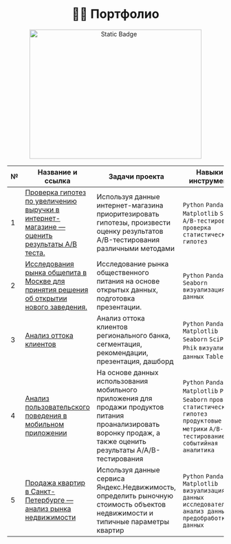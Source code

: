 <h1 align="center"> 👨‍💻 Портфолио</h1>

<p align="center" dir="auto">
<img alt="Static Badge" src="https://img.freepik.com/free-vector/black-and-brown-leather-briefcases_98292-4124.jpg?w=826&t=st=1695234492~exp=1695235092~hmac=2e49d113d6227c857ff4fd6595df90f40058a089e832204ec050d2a127dbd2cb"width="400" height="300">
</p>

<table>
<thead>
<tr>
<th>№</th>
<th>Название и ссылка</th>
<th>Задачи проекта</th>
<th>Навыки и инструменты</th>
</tr>
</thead>
<tbody>
<tr>
<td>1</td>
<td><a href="https://github.com/mynameis285/portfolio/tree/main/business%20decision%20making">Проверка гипотез по увеличению выручки в интернет-магазине — оценить результаты A/B теста.</a></td>
<td>Используя данные интернет-магазина приоритезировать гипотезы, произвести оценку результатов A/B-тестирования различными методами</td>
<td><code>Python</code> <code>Pandas</code> <code>Matplotlib</code> <code>SciPy</code> <code>A/B-тестирование</code> <code>проверка статистических гипотез </code></td>

</tr>
<tr>
<td>2</td>
<td><a href="https://github.com/mynameis285/portfolio/tree/main/catering%20market">Исследования рынка общепита в Москве для принятия решения об открытии нового заведения.</a></td>
<td>Исследование рынка общественного питания на основе открытых данных, подготовка презентации.</td>
<td> <code>Python</code> <code>Pandas</code> <code>Seaborn</code> <code>визуализация данных</code></td>

  
</tr>
<tr>
<td>3</td>
<td><a href="https://github.com/mynameis285/portfolio/tree/main/customer%20churn">Анализ оттока клиентов</a></td>
<td>Анализ оттока клиентов регионального банка, сегментация, рекомендации, презентация, дашборд</td>
<td><code>Python</code> <code>Pandas</code> <code>Matplotlib</code> <code>Seaborn</code> <code>SciPy</code> <code>Phik</code> <code>визуализация данных</code> <code>Tableau</code> </td>

</tr>
<tr>
<td>4</td>
<td><a href="https://github.com/mynameis285/portfolio/tree/main/mobile%20application%20user%20behavior">Анализ пользовательского поведения в мобильном приложении</a></td>
<td>На основе данных использования мобильного приложения для продажи продуктов питания проанализировать воронку продаж, а также оценить результаты A/A/B-тестирования </td>
<td><code>Python</code> <code>Pandas</code> <code>Matplotlib</code> <code>Plotly</code> <code>Seaborn</code> <code>проверка статистических гипотез</code> <code>продуктовые метрики</code> <code>A/B-тестирование</code> <code>событийная аналитика</code></td>


</tr>
<tr>
<td>5</td>
<td><a href="https://github.com/mynameis285/portfolio/tree/main/real%20estate%20market">Продажа квартир в Санкт-Петербурге — анализ рынка недвижимости</a></td>
<td>Используя данные сервиса Яндекс.Недвижимость, определить рыночную стоимость объектов недвижимости и типичные параметры квартир</td>
<td><code>Python</code> <code>Pandas</code> <code>Matplotlib</code> <code>визуализация данных</code> <code>исследовательский анализ данных</code> <code>предобработка данных</code> </td>
  


</tr>
</tbody>
</table>
